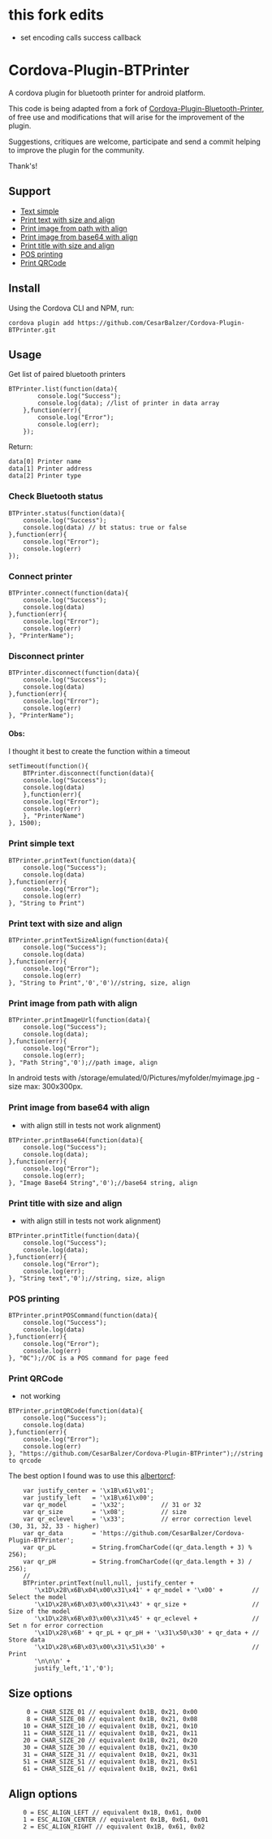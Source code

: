 # this fork edits

- set encoding calls success callback

# Cordova-Plugin-BTPrinter

A cordova plugin for bluetooth printer for android platform.

This code is being adapted from a fork of [Cordova-Plugin-Bluetooth-Printer](https://github.com/srehanuddin/Cordova-Plugin-Bluetooth-Printer), of free use and modifications that will arise for the improvement of the plugin.

Suggestions, critiques are welcome, participate and send a commit helping to improve the plugin for the community.

Thank's!

## Support

- [ Text simple](#Print-simple-text)
- [ Print text with size and align](#Print-text-with-size-and-align)
- [ Print image from path with align](#Print-image-from-path-with-align)
- [ Print image from base64 with align](#Print-image-from-base64-with-align)
- [ Print title with size and align](#Print-title-with-size-and-align)
- [ POS printing](#POS-printing)
- [ Print QRCode ](#Print-QRCode)

## Install

Using the Cordova CLI and NPM, run:

```
cordova plugin add https://github.com/CesarBalzer/Cordova-Plugin-BTPrinter.git
```

## Usage

Get list of paired bluetooth printers

```
BTPrinter.list(function(data){
        console.log("Success");
        console.log(data); //list of printer in data array
    },function(err){
        console.log("Error");
        console.log(err);
    });
```

Return:

```
data[0] Printer name
data[1] Printer address
data[2] Printer type
```

### Check Bluetooth status

```
BTPrinter.status(function(data){
	console.log("Success");
	console.log(data) // bt status: true or false
},function(err){
	console.log("Error");
	console.log(err)
});
```

### Connect printer

```
BTPrinter.connect(function(data){
	console.log("Success");
	console.log(data)
},function(err){
	console.log("Error");
	console.log(err)
}, "PrinterName");
```

### Disconnect printer

```
BTPrinter.disconnect(function(data){
	console.log("Success");
	console.log(data)
},function(err){
	console.log("Error");
	console.log(err)
}, "PrinterName");
```

#### Obs:

I thought it best to create the function within a timeout

```
setTimeout(function(){
    BTPrinter.disconnect(function(data){
	console.log("Success");
	console.log(data)
    },function(err){
	console.log("Error");
	console.log(err)
    }, "PrinterName")
}, 1500);
```

### Print simple text

```
BTPrinter.printText(function(data){
    console.log("Success");
    console.log(data)
},function(err){
    console.log("Error");
    console.log(err)
}, "String to Print")
```

### Print text with size and align

```
BTPrinter.printTextSizeAlign(function(data){
    console.log("Success");
    console.log(data)
},function(err){
    console.log("Error");
    console.log(err)
}, "String to Print",'0','0')//string, size, align
```

### Print image from path with align

```
BTPrinter.printImageUrl(function(data){
    console.log("Success");
    console.log(data);
},function(err){
    console.log("Error");
    console.log(err);
}, "Path String",'0');//path image, align
```

In android tests with /storage/emulated/0/Pictures/myfolder/myimage.jpg - size max: 300x300px.

### Print image from base64 with align

- with align still in tests not work alignment)

```
BTPrinter.printBase64(function(data){
    console.log("Success");
    console.log(data);
},function(err){
    console.log("Error");
    console.log(err);
}, "Image Base64 String",'0');//base64 string, align
```

### Print title with size and align

- with align still in tests not work alignment)

```
BTPrinter.printTitle(function(data){
    console.log("Success");
    console.log(data);
},function(err){
    console.log("Error");
    console.log(err);
}, "String text",'0');//string, size, align
```

### POS printing

```
BTPrinter.printPOSCommand(function(data){
    console.log("Success");
    console.log(data)
},function(err){
    console.log("Error");
    console.log(err)
}, "0C");//OC is a POS command for page feed
```

### Print QRCode

- not working

```
BTPrinter.printQRCode(function(data){
    console.log("Success");
    console.log(data)
},function(err){
    console.log("Error");
    console.log(err)
}, "https://github.com/CesarBalzer/Cordova-Plugin-BTPrinter");//string to qrcode
```

The best option I found was to use this [albertorcf](https://github.com/srehanuddin/Cordova-Plugin-Bluetooth-Printer/issues/24#issue-201362448):

```
    var justify_center = '\x1B\x61\x01';
    var justify_left   = '\x1B\x61\x00';
    var qr_model       = '\x32';          // 31 or 32
    var qr_size        = '\x08';          // size
    var qr_eclevel     = '\x33';          // error correction level (30, 31, 32, 33 - higher)
    var qr_data        = 'https://github.com/CesarBalzer/Cordova-Plugin-BTPrinter';
    var qr_pL          = String.fromCharCode((qr_data.length + 3) % 256);
    var qr_pH          = String.fromCharCode((qr_data.length + 3) / 256);
    //
    BTPrinter.printText(null,null, justify_center +
       '\x1D\x28\x6B\x04\x00\x31\x41' + qr_model + '\x00' +        // Select the model
       '\x1D\x28\x6B\x03\x00\x31\x43' + qr_size +                  // Size of the model
       '\x1D\x28\x6B\x03\x00\x31\x45' + qr_eclevel +               // Set n for error correction
       '\x1D\x28\x6B' + qr_pL + qr_pH + '\x31\x50\x30' + qr_data + // Store data
       '\x1D\x28\x6B\x03\x00\x31\x51\x30' +                        // Print
       '\n\n\n' +
       justify_left,'1','0');
```

## Size options

```
     0 = CHAR_SIZE_01 // equivalent 0x1B, 0x21, 0x00
     8 = CHAR_SIZE_08 // equivalent 0x1B, 0x21, 0x08
    10 = CHAR_SIZE_10 // equivalent 0x1B, 0x21, 0x10
    11 = CHAR_SIZE_11 // equivalent 0x1B, 0x21, 0x11
    20 = CHAR_SIZE_20 // equivalent 0x1B, 0x21, 0x20
    30 = CHAR_SIZE_30 // equivalent 0x1B, 0x21, 0x30
    31 = CHAR_SIZE_31 // equivalent 0x1B, 0x21, 0x31
    51 = CHAR_SIZE_51 // equivalent 0x1B, 0x21, 0x51
    61 = CHAR_SIZE_61 // equivalent 0x1B, 0x21, 0x61
```

## Align options

```
    0 = ESC_ALIGN_LEFT // equivalent 0x1B, 0x61, 0x00
    1 = ESC_ALIGN_CENTER // equivalent 0x1B, 0x61, 0x01
    2 = ESC_ALIGN_RIGHT // equivalent 0x1B, 0x61, 0x02
```
